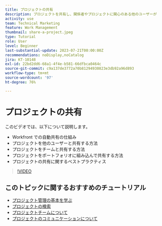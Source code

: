 ```yaml
---
title: プロジェクトの共有
description: プロジェクトを共有し、関係者やプロジェクトに関心のある他のユーザーが  [!DNL  Workfront] を使用して行われている作業を確認できるようにする方法を説明します。
activity: use
team: Technical Marketing
feature: Work Management
thumbnail: share-a-project.jpeg
type: Tutorial
role: User
level: Beginner
last-substantial-update: 2023-07-21T00:00:00Z
recommendations: noDisplay,noCatalog
jira: KT-10148
exl-id: 22bd2dd6-68a1-4f4e-b581-66dfbca0464c
source-git-commit: c9a137de3772a70b81294930823e3db92a96d893
workflow-type: tm+mt
source-wordcount: '97'
ht-degree: 76%

---
```


# プロジェクトの共有

このビデオでは、以下について説明します。

* Workfront での自動共有の仕組み
* プロジェクトを他のユーザーと共有する方法
* プロジェクトをチームと共有する方法
* プロジェクトをポートフォリオに組み込んで共有する方法
* プロジェクトの共有に関するベストプラクティス

>[!VIDEO](https://video.tv.adobe.com/v/3418904/?quality=12&learn=on)

## このトピックに関するおすすめのチュートリアル

* [プロジェクト管理の基本を学ぶ](https://experienceleague.adobe.com/en/docs/workfront-learn/tutorials-workfront/manage-work/projects/getting-started-manage-a-project.md)
* [プロジェクトの検索](https://experienceleague.adobe.com/en/docs/workfront-learn/tutorials-workfront/manage-work/projects/find-projects.md)
* [プロジェクトチームについて](https://experienceleague.adobe.com/en/docs/workfront-learn/tutorials-workfront/manage-work/projects/understand-the-project-team.md)
* [プロジェクトのコミュニケーションについて](https://experienceleague.adobe.com/en/docs/workfront-learn/tutorials-workfront/manage-work/projects/understand-project-communication.md)

